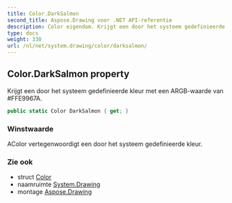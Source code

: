 ```yaml
---
title: Color.DarkSalmon
second_title: Aspose.Drawing voor .NET API-referentie
description: Color eigendom. Krijgt een door het systeem gedefinieerde kleur met een ARGBwaarde van FFE9967A.
type: docs
weight: 330
url: /nl/net/system.drawing/color/darksalmon/
---
```

## Color.DarkSalmon property

Krijgt een door het systeem gedefinieerde kleur met een ARGB-waarde van #FFE9967A.

```csharp
public static Color DarkSalmon { get; }
```

### Winstwaarde

AColor vertegenwoordigt een door het systeem gedefinieerde kleur.

### Zie ook

* struct [Color](../)
* naamruimte [System.Drawing](../../color/)
* montage [Aspose.Drawing](../../../)


